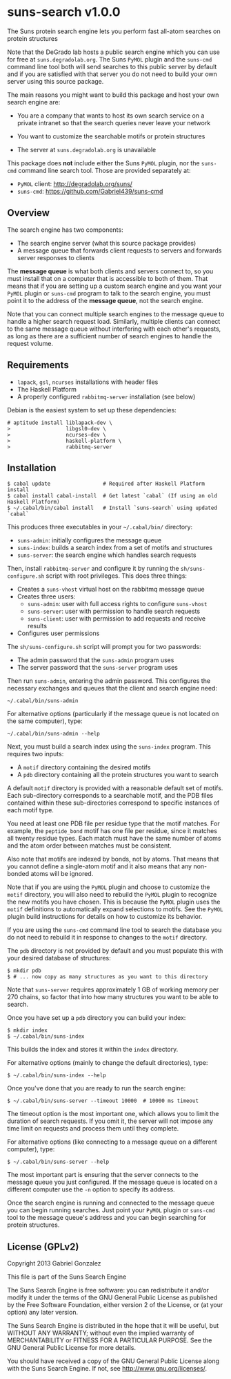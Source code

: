 # suns-search v1.0.0

The Suns protein search engine lets you perform fast all-atom searches on
protein structures

Note that the DeGrado lab hosts a public search engine which you can use for
free at `suns.degradolab.org`.  The Suns `PyMOL` plugin and the `suns-cmd`
command line tool both will send searches to this public server by default and
if you are satisfied with that server you do not need to build your own server
using this source package.

The main reasons you might want to build this package and host your own search
engine are:

* You are a company that wants to host its own search service on a private
  intranet so that the search queries never leave your network

* You want to customize the searchable motifs or protein structures

* The server at `suns.degradolab.org` is unavailable

This package does **not** include either the Suns `PyMOL` plugin, nor the
`suns-cmd` command line search tool.  Those are provided separately at:

* `PyMOL` client: <http://degradolab.org/suns/>
* `suns-cmd`: <https://github.com/Gabriel439/suns-cmd>

## Overview

The search engine has two components:

* The search engine server (what this source package provides)
* A message queue that forwards client requests to servers and forwards server
  responses to clients

The **message queue** is what both clients and servers connect to, so you must
install that on a computer that is accessible to both of them.  That means that
if you are setting up a custom search engine and you want your `PyMOL` plugin or
`suns-cmd` program to talk to the search engine, you must point it to the
address of the **message queue**, not the search engine.

Note that you can connect multiple search engines to the message queue to handle
a higher search request load.  Similarly, multiple clients can connect to the
same message queue without interfering with each other's requests, as long as
there are a sufficient number of search engines to handle the request volume.

## Requirements

* `lapack`, `gsl`, `ncurses` installations with header files
* The Haskell Platform
* A properly configured `rabbitmq-server` installation (see below)

Debian is the easiest system to set up these dependencies:

    # aptitude install liblapack-dev \
    >                  libgsl0-dev \
    >                  ncurses-dev \
    >                  haskell-platform \
    >                  rabbitmq-server

## Installation

    $ cabal update                 # Required after Haskell Platform install
    $ cabal install cabal-install  # Get latest `cabal` (If using an old Haskell Platform)
    $ ~/.cabal/bin/cabal install   # Install `suns-search` using updated `cabal`

This produces three executables in your `~/.cabal/bin/` directory:

* `suns-admin`: initially configures the message queue
* `suns-index`: builds a search index from a set of motifs and structures
* `suns-server`: the search engine which handles search requests

Then, install `rabbitmq-server` and configure it by running the
`sh/suns-configure.sh` script with root privileges.  This does three things:

* Creates a `suns-vhost` virtual host on the rabbitmq message queue
* Creates three users:
    * `suns-admin`: user with full access rights to configure `suns-vhost`
    * `suns-server`: user with permission to handle search requests
    * `suns-client`: user with permission to add requests and receive results
* Configures user permissions

The `sh/suns-configure.sh` script will prompt you for two passwords:

* The admin password that the `suns-admin` program uses
* The server password that the `suns-server` program uses

Then run `suns-admin`, entering the admin password.  This configures the
necessary exchanges and queues that the client and search engine need:

    ~/.cabal/bin/suns-admin

For alternative options (particularly if the message queue is not located on the
same computer), type:

    ~/.cabal/bin/suns-admin --help

Next, you must build a search index using the `suns-index` program.  This
requires two inputs:

* A `motif` directory containing the desired motifs
* A `pdb` directory containing all the protein structures you want to search

A default `motif` directory is provided with a reasonable default set of motifs.
Each sub-directory corresponds to a searchable motif, and the PDB files
contained within these sub-directories correspond to specific instances of each
motif type.

You need at least one PDB file per residue type that the motif matches.  For
example, the `peptide_bond` motif has one file per residue, since it matches all
twenty residue types.  Each match must have the same number of atoms and the
atom order between matches must be consistent.

Also note that motifs are indexed by bonds, not by atoms.  That means that you
cannot define a single-atom motif and it also means that any non-bonded atoms
will be ignored.

Note that if you are using the `PyMOL` plugin and choose to customize the
`motif` directory, you will also need to rebuild the `PyMOL` plugin to recognize
the new motifs you have chosen.  This is because the `PyMOL` plugin uses the
`motif` definitions to automatically expand selections to motifs.  See the
`PyMOL` plugin build instructions for details on how to customize its behavior.

If you are using the `suns-cmd` command line tool to search the database you do
not need to rebuild it in response to changes to the `motif` directory.

The `pdb` directory is not provided by default and you must populate this with
your desired database of structures:

    $ mkdir pdb
    $ # ... now copy as many structures as you want to this directory

Note that `suns-server` requires approximately 1 GB of working memory per 270
chains, so factor that into how many structures you want to be able to search.

Once you have set up a `pdb` directory you can build your index:

    $ mkdir index
    $ ~/.cabal/bin/suns-index

This builds the index and stores it within the `index` directory.

For alternative options (mainly to change the default directories), type:

    $ ~/.cabal/bin/suns-index --help

Once you've done that you are ready to run the search engine:

    $ ~/.cabal/bin/suns-server --timeout 10000  # 10000 ms timeout

The timeout option is the most important one, which allows you to limit the
duration of search requests.  If you omit it, the server will not impose any
time limit on requests and process them until they complete.

For alternative options (like connecting to a message queue on a different
computer), type:

    $ ~/.cabal/bin/suns-server --help

The most important part is ensuring that the server connects to the message
queue you just configured.  If the message queue is located on a different
computer use the `-n` option to specify its address.

Once the search engine is running and connected to the message queue you can
begin running searches.  Just point your `PyMOL` plugin or `suns-cmd` tool to
the message queue's address and you can begin searching for protein structures.

## License (GPLv2)

Copyright 2013 Gabriel Gonzalez

This file is part of the Suns Search Engine

The Suns Search Engine is free software: you can redistribute it and/or modify
it under the terms of the GNU General Public License as published by the Free
Software Foundation, either version 2 of the License, or (at your option) any
later version.

The Suns Search Engine is distributed in the hope that it will be useful, but
WITHOUT ANY WARRANTY; without even the implied warranty of MERCHANTABILITY or
FITNESS FOR A PARTICULAR PURPOSE.  See the GNU General Public License for more
details.

You should have received a copy of the GNU General Public License along with the
Suns Search Engine.  If not, see <http://www.gnu.org/licenses/>.
